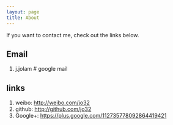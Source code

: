 ```yaml
---
layout: page
title: About
---
```


<p class="message">
  If you want to contact me, check out the links below.
</p>

## Email

1. j.jolam # google mail

## links

1. weibo: http://weibo.com/jo32
2. github: http://github.com/jo32
3. Google+: https://plus.google.com/112735778092864419421